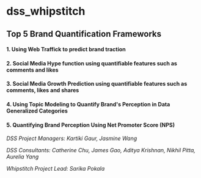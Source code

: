 # dss_whipstitch
## Top 5 Brand Quantification Frameworks
#### 1. Using Web Traffick to predict brand traction
#### 2. Social Media Hype function using quantifiable features such as comments and likes
#### 3. Social Media Growth Prediction using quantifiable features such as comments, likes and shares
#### 4. Using Topic Modeling to Quantify Brand's Perception in Data Generalized Categories
#### 5. Quantifying Brand Perception Using Net Promoter Score (NPS)


*DSS Project Managers: Kartiki Gaur, Jasmine Wang*

*DSS Consultants: Catherine Chu, James Gao, Aditya Krishnan, Nikhil Pitta, Aurelia Yang*

*Whipstitch Project Lead: Sarika Pokala*
